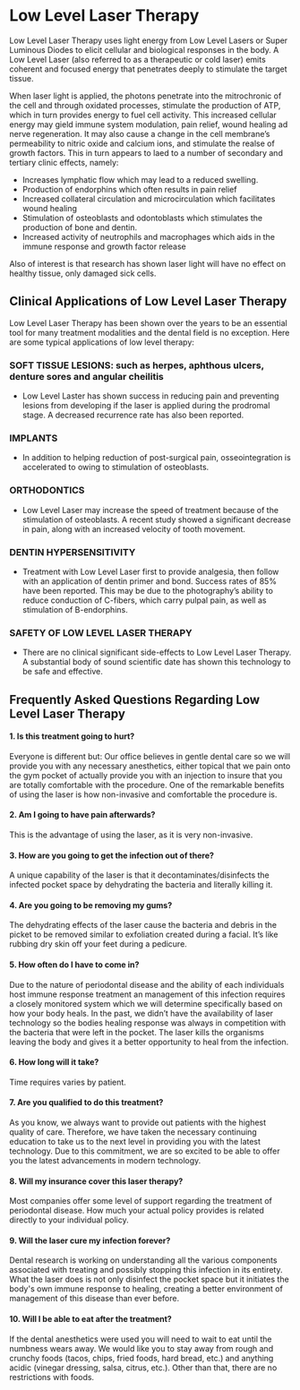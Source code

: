 # Low Level Laser Therapy

Low Level Laser Therapy uses light energy from Low Level Lasers or Super Luminous Diodes to elicit cellular and biological responses in the body. A Low Level Laser (also referred to as a therapeutic or cold laser) emits coherent and focused energy that penetrates deeply to stimulate the target tissue.
 
When laser light is applied, the photons penetrate into the mitrochronic of the cell and through oxidated processes, stimulate the production of ATP, which in turn provides energy to fuel cell activity. This increased cellular energy may gield immune system modulation, pain relief, wound healing ad nerve regeneration. It may also cause a change in the cell membrane’s permeability to nitric oxide and calcium ions, and stimulate the realse of growth factors. This in turn appears to laed to a number of secondary and tertiary clinic effects, namely:

- Increases lymphatic flow which may lead to a reduced swelling.
- Production of endorphins which often results in pain relief
- Increased collateral circulation and microcirculation which facilitates wound healing
- Stimulation of osteoblasts and odontoblasts which stimulates the production of bone and dentin.
- Increased activity of neutrophils and macrophages which aids in the immune response and growth factor release

Also of interest is that research has shown laser light will have no effect on healthy tissue, only damaged sick cells.

## Clinical Applications of Low Level Laser Therapy

Low Level Laser Therapy has been shown over the years to be an essential tool for many treatment modalities and the dental field is no exception. Here are some typical applications of low level therapy:

### SOFT TISSUE LESIONS:  **such as herpes, aphthous ulcers, denture sores and angular cheilitis**
- Low Level Laster has shown success in reducing pain and preventing lesions from developing if the laser is applied during the prodromal stage. A decreased recurrence rate has also been reported.

 

### IMPLANTS
- In addition to helping reduction of post-surgical pain, osseointegration is accelerated to owing to stimulation of osteoblasts.

### ORTHODONTICS
- Low Level Laser may increase the speed of treatment because of the stimulation of osteoblasts. A recent study showed a significant decrease in pain, along with an increased velocity of tooth movement.

### DENTIN HYPERSENSITIVITY
- Treatment with Low Level Laser first to provide analgesia, then follow with an application of dentin primer and bond. Success rates of 85% have been reported. This may be due to the photography’s ability to reduce conduction of C-fibers, which carry pulpal pain, as well as stimulation of B-endorphins.

### SAFETY OF LOW LEVEL LASER THERAPY
- There are no clinical significant side-effects to Low Level Laser Therapy. A substantial body of sound scientific date has shown this technology to be safe and effective.


## Frequently Asked Questions Regarding Low Level Laser Therapy

#### 1. Is this treatment going to hurt?
Everyone is different but:
Our office believes in gentle dental care so we will provide you with any necessary anesthetics, either topical that we pain onto the gym pocket of actually provide you with an injection to insure that you are totally comfortable with the procedure. One of the remarkable benefits of using the laser is how non-invasive and comfortable the procedure is.

#### 2. Am I going to have pain afterwards?
This is the advantage of using the laser, as it is very non-invasive.

#### 3. How are you going to get the infection out of there?
A unique capability of the laser is that it decontaminates/disinfects the infected pocket space by dehydrating the bacteria and literally killing it.

#### 4. Are you going to be removing my gums?
The dehydrating effects of the laser cause the bacteria and debris in the picket to be removed similar to exfoliation created during a facial. It’s like rubbing dry skin off your feet during a pedicure.

#### 5. How often do I have to come in?
Due to the nature of periodontal disease and the ability of each individuals host immune response treatment an management of this infection requires a closely monitored system which we will determine specifically based on how your body heals. In the past, we didn’t have the availability of laser technology so the bodies healing response was always in competition with the bacteria that were left in the pocket. The laser kills the organisms leaving the body and gives it a better opportunity to heal from the infection.

#### 6. How long will it take?
Time requires varies by patient.

#### 7. Are you qualified to do this treatment?
As you know, we always want to provide out patients with the highest quality of care. Therefore, we have taken the necessary continuing education to take us to the next level in providing you with the latest technology. Due to this commitment, we are so excited to be able to offer you the latest advancements in modern technology.

#### 8. Will my insurance cover this laser therapy?
Most companies offer some level of support regarding the treatment of periodontal disease. How much your actual policy provides is related directly to your individual policy.

#### 9. Will the laser cure my infection forever?
Dental research is working on understanding all the various components associated with treating and possibly stopping this infection in its entirety. What the laser does is not only disinfect the pocket space but it initiates the body's own immune response to healing, creating a better environment of management of this disease than ever before.

#### 10. Will I be able to eat after the treatment?
If the dental anesthetics were used you will need to wait to eat until the numbness wears away. We would like you to stay away from rough and crunchy foods (tacos, chips, fried foods, hard bread, etc.) and anything acidic (vinegar dressing, salsa, citrus, etc.). Other than that, there are no restrictions with foods.